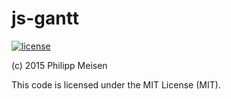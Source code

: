 js-gantt
=============

[![license](https://img.shields.io/github/license/pmeisen/js-gantt.svg)](README.md)

(c) 2015 Philipp Meisen

This code is licensed under the MIT License (MIT).